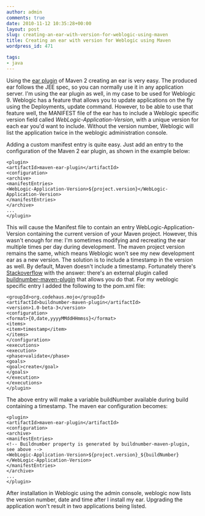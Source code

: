 ```yaml
---
author: admin
comments: true
date: 2010-11-12 10:35:28+00:00
layout: post
slug: creating-an-ear-with-version-for-weblogic-using-maven
title: Creating an ear with version for Weblogic using Maven
wordpress_id: 471

tags:
- java
---
```


Using the [ear plugin](http://maven.apache.org/plugins/maven-ear-plugin/) of Maven 2 creating an ear is very easy. The produced ear follows the JEE spec, so you can normally use it in any application server.
I'm using the ear plugin as well, in my case to be used for Weblogic 9. Weblogic has a feature that allows you to update applications on the fly using the Deployments, update command. However, to be able to use that feature well, the MANIFEST file of the ear has to include a Weblogic specific version field called _WebLogic-Application-Version_, with a unique version for each ear you'd want to include. Without the version number, Weblogic will list the application twice in the weblogic administration console.

<!-- more --> Adding a custom manifest entry is quite easy. Just add an entry to the configuration of the Maven 2 ear plugin, as shown in the example below:

    
    <plugin>
    <artifactId>maven-ear-plugin</artifactId>
    <configuration>
    <archive>
    <manifestEntries>
    <WebLogic-Application-Version>${project.version}</WebLogic-Application-Version>
    </manifestEntries>
    </archive>
    ...
    </plugin>


This will cause the Manifest file to contain an entry WebLogic-Application-Version containing the current version of your Maven project.
However, this wasn't enough for me: I'm sometimes modifying and recreating the ear multiple times per day during development. The maven project version remains the same, which means Weblogic won't see my new development ear as a new version.
The solution is to include a timestamp in the version as well. By default, Maven doesn't include a timestamp. Fortunately there's [Stackoverflow](http://stackoverflow.com/questions/1224359/how-do-i-add-time-stamp-information-to-maven-artifacts) with the answer: there's an external plugin called [buildnumber-maven-plugin](http://mojo.codehaus.org/buildnumber-maven-plugin/index.html) that allows you do that.
For my weblogic specific entry I added the following to the pom.xml file:

    
    <groupId>org.codehaus.mojo</groupId>
    <artifactId>buildnumber-maven-plugin</artifactId>
    <version>1.0-beta-3</version>
    <configuration>
    <format>{0,date,yyyyMMddHHmmss}</format>
    <items>
    <item>timestamp</item>
    </items>
    </configuration>
    <executions>
    <execution>
    <phase>validate</phase>
    <goals>
    <goal>create</goal>
    </goals>
    </execution>
    </executions>
    </plugin>


The above entry will make a variable buildNumber available during build containing a timestamp.
The maven ear configuration becomes:

    
    <plugin>
    <artifactId>maven-ear-plugin</artifactId>
    <configuration>
    <archive>
    <manifestEntries>
    <!-- Buildnumber property is generated by buildnumber-maven-plugin,
    see above -->
    <WebLogic-Application-Version>${project.version}_${buildNumber}</WebLogic-Application-Version>
    </manifestEntries>
    </archive>
    ...
    </plugin>


After installation in Weblogic using the admin console, weblogic now lists the version number, date and time after I install my ear. Upgrading the application won't result in two applications being listed.

﻿﻿﻿﻿
